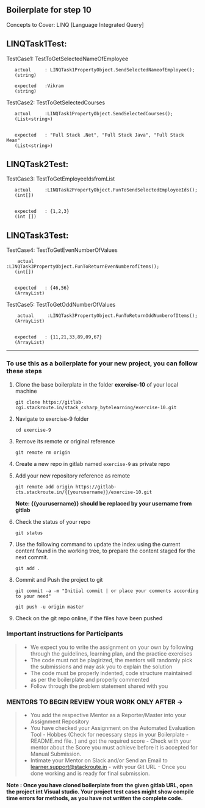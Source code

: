 ## Boilerplate for step 10

Concepts to Cover: LINQ [Language Integrated Query] 

LINQTask1Test:
-------

TestCase1: TestToGetSelectedNameOfEmployee

       actual     : LINQTask1PropertyObject.SendSelectedNameofEmployee();
	   (string)
	   
	   expected   :Vikram
	   (string)
	   
TestCase2: TestToGetSelectedCourses

       actual     :LINQTask1PropertyObject.SendSelectedCourses();
	   (List<string>)
	   
	   
	   expected   : "Full Stack .Net", "Full Stack Java", "Full Stack Mean"
	   (List<string>)
	   

LINQTask2Test:
-------
TestCase3: TestToGetEmployeeIdsfromList

       actual     :LINQTask2PropertyObject.FunToSendSelectedEmployeeIds();
	   (int[])
	   
	   
	   expected   : {1,2,3}
	   (int [])	

LINQTask3Test:
-------
TestCase4: TestToGetEvenNumberOfValues

		actual     :LINQTask3PropertyObject.FunToReturnEvenNumberofItems();
	   (int[])
	   
	   
	   expected   : {46,56}
	   (ArrayList)	

TestCase5: TestToGetOddNumberOfValues

		actual     :LINQTask3PropertyObject.FunToReturnOddNumberofItems();
	   (ArrayList)
	   
	   
	   expected   : {11,21,33,89,09,67}
	   (ArrayList)	

---

### To use this as a boilerplate for your new project, you can follow these steps

1. Clone the base boilerplate in the folder **exercise-10** of your local machine
     
    `git clone https://gitlab-cgi.stackroute.in/stack_csharp_bytelearning/exercise-10.git`

2. Navigate to exercise-9 folder

    `cd exercise-9`

3. Remove its remote or original reference

     `git remote rm origin`

4. Create a new repo in gitlab named `exercise-9` as private repo

5. Add your new repository reference as remote

     `git remote add origin https://gitlab-cts.stackroute.in/{{yourusername}}/exercise-10.git`

     **Note: {{yourusername}} should be replaced by your username from gitlab**

5. Check the status of your repo 
     
     `git status`

6. Use the following command to update the index using the current content found in the working tree, to prepare the content staged for the next commit.

     `git add .`
 
7. Commit and Push the project to git

     `git commit -a -m "Initial commit | or place your comments according to your need"`

     `git push -u origin master`

8. Check on the git repo online, if the files have been pushed

### Important instructions for Participants
> - We expect you to write the assignment on your own by following through the guidelines, learning plan, and the practice exercises
> - The code must not be plagirized, the mentors will randomly pick the submissions and may ask you to explain the solution
> - The code must be properly indented, code structure maintained as per the boilerplate and properly commented
> - Follow through the problem statement shared with you

### MENTORS TO BEGIN REVIEW YOUR WORK ONLY AFTER ->
> - You add the respective Mentor as a Reporter/Master into your Assignment Repository
> - You have checked your Assignment on the Automated Evaluation Tool - Hobbes (Check for necessary steps in your Boilerplate - README.md file. ) and got the required score - Check with your mentor about the Score you must achieve before it is accepted for Manual Submission.
> - Intimate your Mentor on Slack and/or Send an Email to learner.support@stackroute.in - with your Git URL - Once you done working and is ready for final submission.

	   
**Note : Once you have cloned boilerplate from the given gitlab URL, open the project int Visual studio. 
Your project test cases might show compile time errors for methods, as you have not written the complete code.**
